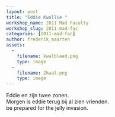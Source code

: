 ```yaml
---
layout: post
title: "Eddie Kwallie "
workshop_name: 2011 Mad Faculty
workshop_slug: 2011-mad-fac
categories: [2011-mad-fac]
author: frederik_maarten 
assets:
  -
    filename: kwalbleed.png
    type: image
  -
    filename: 2kwal.png
    type: image
---
```

Eddie en zijn twee zonen.<br />Morgen is eddie terug bij al zien vrienden.<br />be prepared for the jelly invasion.<div><br /></div>
